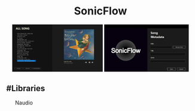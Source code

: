 <div align="center">
  <h1>SonicFlow</h1>
  <img src="UI1.png" width="48%" />
  <img src="UI2.png" width="45%" />
</div>

<div>
  <h2>#Libraries</h2>
  <ul>
    <li<a href="https://www.example.com">Naudio</a></li>
  </ul>
</div>
